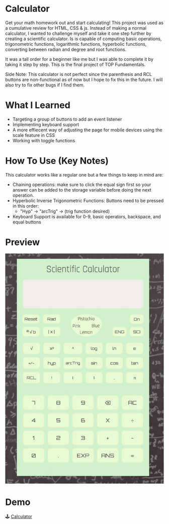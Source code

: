 # Calculator

Get your math homework out and start calculating! This project was used as a cumulative review for HTML, CSS & js. Instead of making a normal calculator, I wanted to 
challenge myself and take it one step further by creating a scientific calculator. Is is capable of computing basic operations, trigonometric functions, logarithmic 
functions, hyperbolic functions, converting between radian and degree and root functions. 

It was a tall order for a beginner like me but I was able to complete it by taking it step by step. This is the final project of TOP Fundamentals. 

Side Note: This calculator is not perfect since the parenthesis and RCL buttons are non-functional as of now but I hope to fix this in the future. I will 
also try to fix other bugs if I find them. 

# What I Learned
* Targeting a group of buttons to add an event listener 
* Implementing keyboard support 
* A more effiecent way of adjusting the page for mobile devices using the scale feature in CSS 
* Working with toggle functions

# How To Use (Key Notes) 
This calculator works like a regular one but a few things to keep in mind are: 

* Chaining operations: make sure to click the equal sign first so your answer can be added to the storage variable before doing the next operation. 
* Hyperbolic Inverse Trigonometric Functions: Buttons need to be pressed in this order: 
  - "Hyp" -> "arcTrig" -> (trig function desired)
* Keyboard Support is available for 0-9, basic operators, backspace, and equal buttons

# Preview 
![My Image](calc.png)

# Demo 
🕹 [Calculator](https://bubblegumloco.github.io/calculator/)
